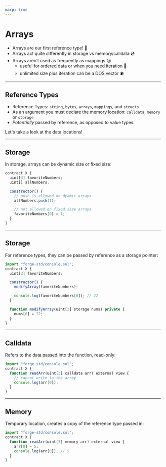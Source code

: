 ```yaml
---
marp: true
---
```


# Arrays

- Arrays are our first reference type! 🎊
- Arrays act quite differently in storage vs memory/calldata 💿
- Arrays aren't used as frequently as mappings 😢
  - useful for ordered data or when you need iteration 🔢
  - unlimited size plus iteration can be a DOS vector ⛽️

---

## Reference Types

- Reference Types: `string`, `bytes`, `arrays`, `mappings`, and `structs`
- As an argument you must declare the memory location: `calldata`, `memory` or `storage`
- _Potentially_ passed by reference, as opposed to value types

Let's take a look at the data locations!

---

## Storage

In storage, arrays can be dynamic size or fixed size:

```js
contract X {
  uint[3] favoriteNumbers;
  uint[] allNumbers;

  constructor() {
    // push is allowed on dyamic arrays
    allNumbers.push(1);

    // not allowed on fixed size arrays
    favoriteNumbers[0] = 1;
  }
}
```

---

## Storage

For reference types, they can be passed by reference as a storage pointer:

```js
import "forge-std/console.sol";
contract X {
  uint[3] favoriteNumbers;

  constructor() {
    modifyArray(favoriteNumbers);

    console.log(favoriteNumbers[0]); // 22
  }

  function modifyArray(uint[3] storage nums) private {
    nums[0] = 22;
  }
}
```

---

## Calldata

Refers to the data passed into the function, read-only:

```js
import "forge-std/console.sol";
contract X {
  function readArr(uint[3] calldata arr) external view {
    // cannot write to the array
    console.log(arr[0]);
  }
}
```

---

## Memory

Temporary location, creates a copy of the reference type passed in:

```js
import "forge-std/console.sol";
contract X {
  function readArr(uint[3] memory arr) external view {
    arr[0] = 5;
    console.log(arr[0]); // 5
  }
}
```
